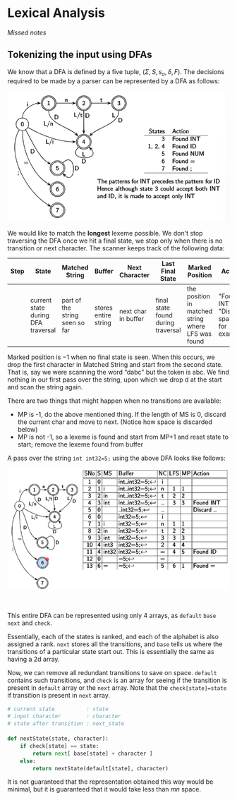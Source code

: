 # Lexical Analysis



*Missed notes*



## Tokenizing the input using DFAs

We know that a DFA is defined by a five tuple, $(\Sigma,S,s_o,\delta,F)$. The decisions required to be made by a parser can be represented by a DFA as follows:

![image-20220121054057906](../../../assets/images/typora/image-20220121054057906.png)

We would like to match the **longest** lexeme possible. We don't stop traversing the DFA once we hit a final state, we stop only when there is no transition or next character. The scanner keeps track of the following data:

| Step | State                              | Matched String                 | Buffer               | Next Character      | Last Final State                   | Marked Position                                    | Action                                   |
| ---- | ---------------------------------- | ------------------------------ | -------------------- | ------------------- | ---------------------------------- | -------------------------------------------------- | ---------------------------------------- |
|      | current state during DFA traversal | part of the string seen so far | stores entire string | next char in buffer | final state found during traversal | the position in matched string where LFS was found | "Found INT", "Discard space" for example |

Marked position is $-1$ when no final state is seen. When this occurs, we drop the first character in Matched String and start from the second state. That is, say we were scanning the word $\text{``dabc"}$ but the token is $\text{abc}$. We find nothing in our first pass over the string, upon which we drop $\text{d}$ at the start and scan the string again.

There are two things that might happen when no transitions are available:

- MP is -1, do the above mentioned thing. If the length of MS is 0, discard the current char and move to next. (Notice how space is discarded below)
- MP is not -1, so a lexeme is found and start from MP+1 and reset state to start; remove the lexeme found from buffer

A pass over the string `int int32=5;` using the above DFA looks like follows:

![image-20220121060037909](../../../assets/images/typora/image-20220121060037909.png)



&nbsp;

This entire DFA can be represented using only 4 arrays, as `default` `base` `next` and `check`.

Essentially, each of the states is ranked, and each of the alphabet is also assigned a rank. `next` stores all the transitions, and `base` tells us where the transitions of a particular state start out. This is essentially the same as having a 2d array.

Now, we can remove all redundant transitions to save on space. `default` contains such transitions, and `check` is an array for seeing if the transition is present in `default` array or the `next` array. Note that the `check[state]=state` if transition is present in `next` array.

```python
# current state          : state
# input character        : character
# state after transition : next_state

def nextState(state, character):
    if check[state] == state:
        return next[ base[state] + character ]
    else:
        return nextState(default[state], character)
```

It is not guaranteed that the representation obtained this way would be minimal, but it is guaranteed that it would take less than $mn$ space.
